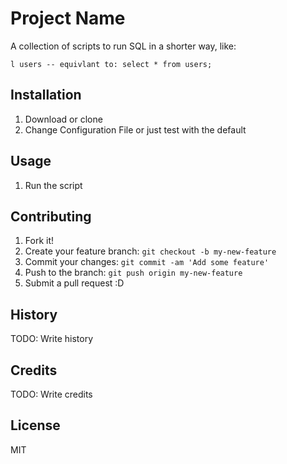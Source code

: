 # Project Name

A collection of scripts to run SQL in a shorter way, like:
```
l users -- equivlant to: select * from users;
```

## Installation

1. Download or clone
1. Change Configuration File or just test with the default

## Usage

1. Run the script

## Contributing

1. Fork it!
1. Create your feature branch: `git checkout -b my-new-feature`
1. Commit your changes: `git commit -am 'Add some feature'`
1. Push to the branch: `git push origin my-new-feature`
1. Submit a pull request :D

## History

TODO: Write history

## Credits

TODO: Write credits

## License

MIT
